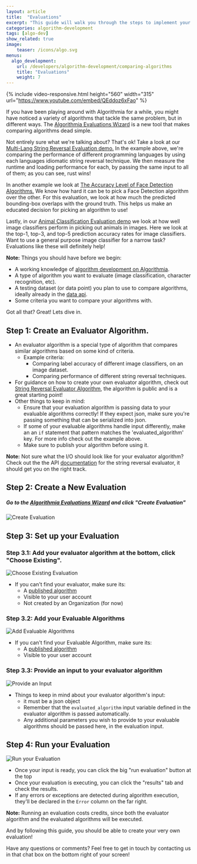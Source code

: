 ```yaml
---
layout: article
title:  "Evaluations"
excerpt: "This guide will walk you through the steps to implement your own evaluation."
categories: algorithm-development
tags: [algo-dev]
show_related: true
image:
    teaser: /icons/algo.svg
menus:
  algo_development:
    url: /developers/algorithm-development/comparing-algorithms
    title: "Evaluations"
    weight: 7
---
```


{% include video-responsive.html height="560" width="315" url="https://www.youtube.com/embed/QEddoz6xFao" %}

If you have been playing around with Algorithmia for a while, you might have noticed a variety of algorithms that tackle the same problem, but in different ways.
The [Algorithmia Evaluations Wizard]({{site.url}}/evaluations) is a new tool that makes comparing algorithms dead simple.

Not entirely sure what we're talking about? That's ok! Take a look at our [Multi-Lang String Reversal Evaluation demo.](https://algorithmia.com/evaluations/algoevaldemo/string-reversal)
In the example above, we're comparing the performance of different programming languages by using each languages idiomatic string reversal technique.
We then measure the runtime and loading performance for each, by passing the same input to all of them; as you can see, rust wins!

In another example we look at [The Accuracy Level of Face Detection Algorithms.](https://algorithmia.com/evaluations/algoevaldemo/face-detection)
We know how hard it can be to pick a Face Detection algorithm over the other. For this evaluation, we look at how much the predicted bounding-box overlaps with the ground truth.
This helps us make an educated decision for picking an algorithm to use!

Lastly, in our [Animal Classification Evaluation demo](https://algorithmia.com/evaluations/algoevaldemo/animal-classification/) we look at how well image classifiers perform in picking out animals in images.
Here we look at the top-1, top-3, and top-5 prediction accuracy rates for image classifiers.
Want to use a general purpose image classifier for a narrow task? Evaluations like these will definitely help!

**Note:** Things you should have before we begin:

<div markdown="1">

- A working knowledge of [algorithm development on Algorithmia]({{site.url}}{{site.baseurl}}/algorithm-development).
- A type of algorithm you want to evaluate (image classification, character recognition, etc).
- A testing dataset (or data point) you plan to use to compare algorithms, ideally already in the [data api]({{site.url}}{{site.baseurl}}/data/hosted).
- Some criteria you want to compare your algorithms with.

</div>

Got all that? Great! Lets dive in.

## Step 1: Create an Evaluator Algorithm.

<div markdown="1">

- An evaluator algorithm is a special type of algorithm that compares similar algorithms based on some kind of criteria.
    - Example criteria:
        - Comparing label accuracy of different image classifiers, on an image dataset.
        - Comparing performance of different string reversal techniques.
- For guidance on how to create your own evaluator algorithm, check out [String Reversal Evaluator Algorithm](https://algorithmia.com/algorithms/zeryx/evaluator), the algorithm is public and is a great starting point!
- Other things to keep in mind:
    - Ensure that your evaluation algorithm is passing data to your evaluable algorithms correctly! If they expect json, make sure you're passing something that can be serialized into json.
    - If some of your evaluable algorithms handle input differently, make an an `if` statement that pattern matches the 'evaluated_algorithm' key. For more info check out the example above.
    - Make sure to publish your algorithm before using it.

</div>

**Note:** Not sure what the I/O should look like for your evaluator algorithm? Check out the the API [documentation](https://algorithmia.com/algorithms/algoevaldemo/StringReversalEvaluator/docs) for the string reversal evaluator, it should get you on the right track.

## Step 2: Create a New Evaluation

##### Go to the [Algorithmia Evaluations Wizard]({{site.url}}/evaluations) and click "Create Evaluation"

<img src="{{site.cdnurl}}{{site.baseurl}}/images/post_images/comparing_algorithms/create_evaluation.png" alt="Create Evaluation" class="syn-image-responsive">

## Step 3: Set up your Evaluation

### Step 3.1: Add your evaluator algorithm at the bottom, click "Choose Existing".
<img src="{{site.cdnurl}}{{site.baseurl}}/images/post_images/comparing_algorithms/choose_existing_evaluation.png" alt="Choose Existing Evaluation" class="syn-image-responsive">

<div markdown="1">

- If you can't find your evaluator, make sure its:
    - A [published algorithm]({{site.url}}{{site.baseurl}}/algorithm-development/algorithm-basics/your-first-algo/#publish-your-algorithm)
    - Visible to your user account
    - Not created by an Organization (for now)

</div>

### Step 3.2: Add your Evaluable Algorithms
<img src="{{site.cdnurl}}{{site.baseurl}}/images/post_images/comparing_algorithms/add_evaluable_algos.png" alt="Add Evaluable Algorithms" class="syn-image-responsive">

<div markdown="1">

-  If you can't find your Evaluable Algorithm, make sure its:
    - A [published algorithm]({{site.url}}{{site.baseurl}}/algorithm-development/algorithm-basics/your-first-algo/#publish-your-algorithm)
    - Visible to your user account

</div>

### Step 3.3: Provide an input to your evaluator algorithm

<img src="{{site.cdnurl}}{{site.baseurl}}/images/post_images/comparing_algorithms/provide_an_input.png" alt="Provide an Input" class="syn-image-responsive">

<div markdown="1">

- Things to keep in mind about your evaluator algorithm's input:
    - it must be a json object
    - Remember that the `evaluated_algorithm` input variable defined in the evaluator algorithm is passed automatically.
    - Any additional parameters you wish to provide to your evaluable algorithms should be passed here, in the evaluation input.

</div>

## Step 4: Run your Evaluation

<img src="{{site.cdnurl}}{{site.baseurl}}/images/post_images/comparing_algorithms/run_your_evaluation.png" alt="Run your Evaluation" class="syn-image-responsive">

<div markdown="1">

- Once your input is ready, you can click the big "run evaluation" button at the top
- Once your evaluation is executing, you can click the "results" tab and check the results.
- If any errors or exceptions are detected during algorithm execution, they'll be declared in the `Error` column on the far right.

</div>

**Note:** Running an evaluation costs credits, since both the evaluator algorithm and the evaluated algorithms will be executed.

And by following this guide, you should be able to create your very own evaluation!

Have any questions or comments? Feel free to get in touch by contacting us in that chat box on the bottom right of your screen!
